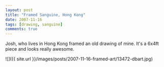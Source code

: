 ```yaml
---
layout: post
title: "Framed Sanguine, Hong Kong"
date: 2007-11-16
tags: [drawing, sanguine]
comments: true
---
```

Josh, who lives in Hong Kong framed an old drawing of mine. It's a 6x4ft piece and looks really awesome.

![]({{ site.url }}/images/posts/2007-11-16-framed-art/13472-dbart.jpg)
